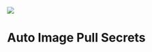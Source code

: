 ![](https://github.com/logikone/autoimagepullsecrets-operator/workflows/Checks/badge.svg)

# Auto Image Pull Secrets